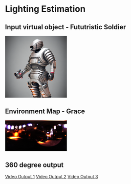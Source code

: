# Lighting Estimation

## Input virtual object - Fututristic Soldier
<img src="https://github.com/a-sanjana/lighting-estimation/blob/main/futuristic_soldier.png" alt="Futuristic Soldier" width="40%">

## Environment Map - Grace

<img src="https://github.com/a-sanjana/lighting-estimation/blob/main/grace.png" alt="Futuristic Soldier" width="40%">

## 360 degree output

[Video Output 1](https://github.com/a-sanjana/lighting-estimation/blob/main/soldier_grace_1.mp4)
[Video Output 2](https://github.com/a-sanjana/lighting-estimation/blob/main/soldier_grace_2.mp4)
[Video Output 3](https://github.com/a-sanjana/lighting-estimation/blob/main/soldier_grace_3.mp4)
